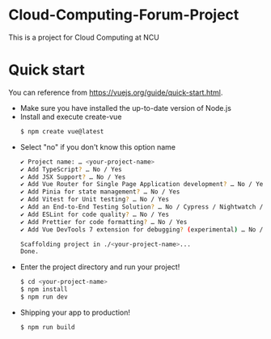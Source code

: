 # Cloud-Computing-Forum-Project
This is a project for Cloud Computing at NCU

# Quick start
You can reference from https://vuejs.org/guide/quick-start.html.
- Make sure you have installed the up-to-date version of Node.js
- Install and execute create-vue
  ```bash
  $ npm create vue@latest
  ```
- Select "no" if you don't know this option name
  ```bash
  ✔ Project name: … <your-project-name>
  ✔ Add TypeScript? … No / Yes
  ✔ Add JSX Support? … No / Yes
  ✔ Add Vue Router for Single Page Application development? … No / Yes
  ✔ Add Pinia for state management? … No / Yes
  ✔ Add Vitest for Unit testing? … No / Yes
  ✔ Add an End-to-End Testing Solution? … No / Cypress / Nightwatch / Playwright
  ✔ Add ESLint for code quality? … No / Yes
  ✔ Add Prettier for code formatting? … No / Yes
  ✔ Add Vue DevTools 7 extension for debugging? (experimental) … No / Yes

  Scaffolding project in ./<your-project-name>...
  Done.
  ```
- Enter the project directory and run your project!
  ```bash
  $ cd <your-project-name>
  $ npm install
  $ npm run dev
  ```
- Shipping your app to production!
  ```bash
  $ npm run build
  ```


